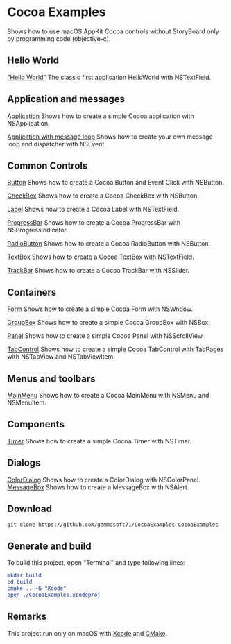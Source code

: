 
# Cocoa Examples

Shows how to use macOS AppKit Cocoa controls without StoryBoard only by programming code (objective-c).

## Hello World

["Hello World"](src/HelloWorld) The classic first application HelloWorld with NSTextField.

## Application and messages

[Application](src/Application) Shows how to create a simple Cocoa application with NSApplication.

[Application with message loop](src/ApplicationWithMessageLoop) Shows how to create your own message loop and dispatcher with NSEvent.

## Common Controls

[Button](src/Button) Shows how to create a Cocoa Button and Event Click with NSButton.

[CheckBox](src/CheckBox) Shows how to create a Cocoa CheckBox with NSButton.

[Label](src/Label) Shows how to create a Cocoa Label with NSTextField.

[ProgressBar](src/ProgressBar) Shows how to create a Cocoa ProgressBar with NSProgressIndicator.

[RadioButton](src/RadioButton) Shows how to create a Cocoa RadioButton with NSButton.

[TextBox](src/TextBox) Shows how to create a Cocoa TextBox with NSTextField.

[TrackBar](src/TrackBar) Shows how to create a Cocoa TrackBar with NSSlider.

## Containers

[Form](src/Form) Shows how to create a simple Cocoa Form with NSWndow.

[GroupBox](src/GroupBox) Shows how to create a simple Cocoa GroupBox with NSBox.

[Panel](src/Panel) Shows how to create a simple Cocoa Panel with NSScrollView.

[TabControl](src/TabControl) Shows how to create a simple Cocoa TabControl with TabPages with NSTabView and NSTabViewItem.

## Menus and toolbars

[MainMenu](src/MainMenu) Shows how to create a Cocoa MainMenu with NSMenu and NSMenuItem.

## Components

[Timer](src/Timer) Shows how to create a simple Cocoa Timer with NSTimer.

## Dialogs

[ColorDialog](src/ColorDialog) Shows how to create a ColorDialog with NSColorPanel.
[MessageBox](src/MessageBox) Shows how to create a MessageBox with NSAlert.

## Download

``` shell
git clone https://github.com/gammasoft71/CocoaExamples CocoaExamples

```

## Generate and build

To build this project, open "Terminal" and type following lines:

``` cmake
mkdir build
cd build
cmake .. -G "Xcode"
open ./CocoaExamples.xcodeproj
```

## Remarks

This project run only on macOS with [Xcode](https://developer.apple.com/xcode) and [CMake](https://cmake.org).
